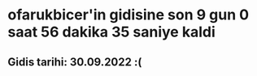# ofarukbicer'in gidisine son 9 gun 0 saat 56 dakika 35 saniye kaldi

## Gidis tarihi: 30.09.2022 :(